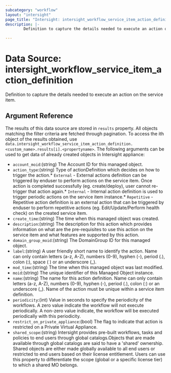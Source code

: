 ```yaml
---
subcategory: "workflow"
layout: "intersight"
page_title: "Intersight: intersight_workflow_service_item_action_definition"
description: |-
        Definition to capture the details needed to execute an action on the service item.

---
```


# Data Source: intersight_workflow_service_item_action_definition
Definition to capture the details needed to execute an action on the service item.
## Argument Reference
The results of this data source are stored in `results` property.
All objects matching the filter criteria are fetched through pagination.
To access the ith object of the results obtained, use `data.intersight_workflow_service_item_action_definition.<custom_name>.results[i].<propertyname>`.
The following arguments can be used to get data of already created objects in Intersight appliance:
* `account_moid`:(string) The Account ID for this managed object. 
* `action_type`:(string) Type of actionDefinition which decides on how to trigger the action.* `External` - External actions definition can be triggered by enduser to perform actions on the service item. Once action is completed successfully (eg. create/deploy), user cannot re-trigger that action again.* `Internal` - Internal action definition is used to trigger periodic actions on the service item instance.* `Repetitive` - Repetitive action definition is an external action that can be triggered by enduser to perform repetitive actions (eg. Edit/Update/Perform health check) on the created service item. 
* `create_time`:(string) The time when this managed object was created. 
* `description`:(string) The description for this action which provides information on what are the pre-requisites to use this action on the service item and what features are supported by this action. 
* `domain_group_moid`:(string) The DomainGroup ID for this managed object. 
* `label`:(string) A user friendly short name to identify the action. Name can only contain letters (a-z, A-Z), numbers (0-9), hyphen (-), period (.), colon (:), space ( ) or an underscore (_). 
* `mod_time`:(string) The time when this managed object was last modified. 
* `moid`:(string) The unique identifier of this Managed Object instance. 
* `name`:(string) The name for this action definition. Name can only contain letters (a-z, A-Z), numbers (0-9), hyphen (-), period (.), colon (:) or an underscore (_). Name of the action must be unique within a service item definition. 
* `periodicity`:(int) Value in seconds to specify the periodicity of the workflows. A zero value indicate the workflow will not execute periodically. A non-zero value indicate, the workflow will be executed periodically with this periodicity. 
* `restrict_on_private_appliance`:(bool) The flag to indicate that action is restricted on a Private Virtual Appliance. 
* `shared_scope`:(string) Intersight provides pre-built workflows, tasks and policies to end users through global catalogs.Objects that are made available through global catalogs are said to have a 'shared' ownership. Shared objects are either made globally available to all end users or restricted to end users based on their license entitlement. Users can use this property to differentiate the scope (global or a specific license tier) to which a shared MO belongs. 
 
